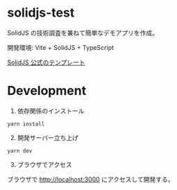 # solidjs-test

SolidJS の技術調査を兼ねて簡単なデモアプリを作成。

開発環境: Vite + SolidJS + TypeScript

[SolidJS 公式のテンプレート](https://www.solidjs.com/guides/getting-started)

# Development

1. 依存関係のインストール

```properties
yarn install
```

2. 開発サーバー立ち上げ

```properties
yarn dev
```

3. ブラウザでアクセス

ブラウザで [http://localhost:3000](http://localhost:3000) にアクセスして開発する。

